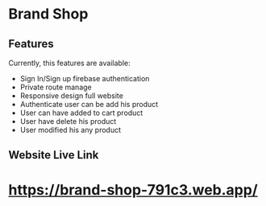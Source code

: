 # Brand Shop
## Features

Currently, this features are available:
- Sign In/Sign up firebase authentication
- Private route manage
- Responsive design full website
- Authenticate user can be add his product
- User can have added to cart product
- User have delete his product
- User modified his any product

## Website Live Link
# https://brand-shop-791c3.web.app/
